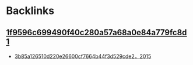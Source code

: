 
# Backlinks
## [1f9596c699490f40c280a57a68a0e84a779fc8d1](1f9596c699490f40c280a57a68a0e84a779fc8d1.md)
- [3b85a126510d220e26600cf7664b44f3d529cde2，2015](3b85a126510d220e26600cf7664b44f3d529cde2，2015.md)

